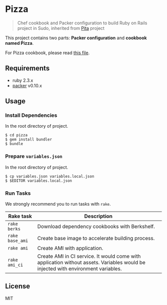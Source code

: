 # Pizza

> Chef cookbook and Packer configuration to build Ruby on Rails project in Sudo, inherited from [Pita](https://github.com/sudo-recruit/pita) project

This project contains two parts: **Packer configuration** and **cookbook named Pizza**.

For Pizza cookbook, please read [this file](pizza/README.md).

## Requirements

* ruby 2.3.x
* [packer](https://www.packer.io/) v0.10.x

## Usage

### Install Dependencies

In the root directory of project.

```shell
$ cd pizza
$ gem install bundler
$ bundle
```

### Prepare `variables.json`

In the root directory of project.

```shell
$ cp variables.json variables.local.json
$ $EDITOR variables.local.json
```

### Run Tasks

We strongly recommend you to run tasks with `rake`.

Rake task | Description
--- | ---
`rake berks` | Download dependency cookbooks with Berkshelf.
`rake base_ami` | Create base image to accelerate building process.
`rake ami` | Create AMI with application.
`rake ami_ci` | Create AMI in CI service. It would come with application without assets. Variables would be injected with environment variables.

## License

MIT
